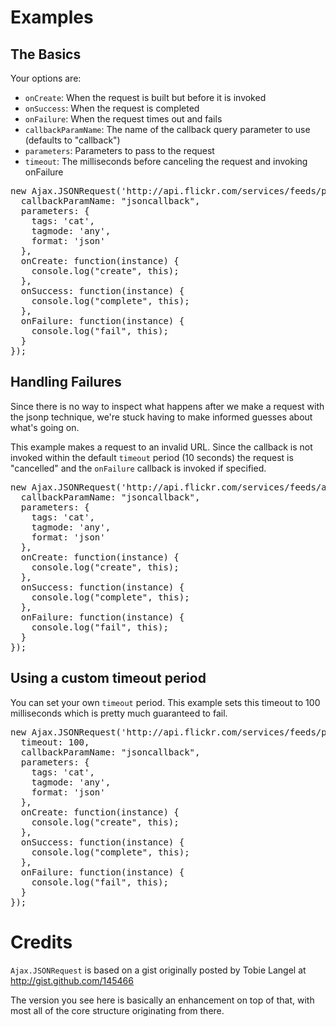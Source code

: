 Examples
========

The Basics
----------

Your options are:

* `onCreate`: When the request is built but before it is invoked
* `onSuccess`: When the request is completed
* `onFailure`: When the request times out and fails
* `callbackParamName`: The name of the callback query parameter to use (defaults to "callback")
* `parameters`: Parameters to pass to the request
* `timeout`: The milliseconds before canceling the request and invoking onFailure

<pre>
new Ajax.JSONRequest('http://api.flickr.com/services/feeds/photos_public.gne', {
  callbackParamName: "jsoncallback",
  parameters: {
    tags: 'cat',
    tagmode: 'any',
    format: 'json'
  },
  onCreate: function(instance) {
    console.log("create", this);
  },
  onSuccess: function(instance) {
    console.log("complete", this);
  },
  onFailure: function(instance) {
    console.log("fail", this);
  }
});
</pre>

Handling Failures
-----------------

Since there is no way to inspect what happens after we make a request with the jsonp
technique, we're stuck having to make informed guesses about what's going on.

This example makes a request to an invalid URL. Since the callback is not invoked
within the default `timeout` period (10 seconds) the request is "cancelled" and
the `onFailure` callback is invoked if specified.

<pre>
new Ajax.JSONRequest('http://api.flickr.com/services/feeds/asdfasdfasdfasdfasdfsdf', {
  callbackParamName: "jsoncallback",
  parameters: {
    tags: 'cat',
    tagmode: 'any',
    format: 'json'
  },
  onCreate: function(instance) {
    console.log("create", this);
  },
  onSuccess: function(instance) {
    console.log("complete", this);
  },
  onFailure: function(instance) {
    console.log("fail", this);
  }
});
</pre>

Using a custom timeout period
-----------------------------

You can set your own `timeout` period. This example sets this timeout to
100 milliseconds which is pretty much guaranteed to fail. 

<pre>
new Ajax.JSONRequest('http://api.flickr.com/services/feeds/photos_public.gne', {
  timeout: 100,
  callbackParamName: "jsoncallback",
  parameters: {
    tags: 'cat',
    tagmode: 'any',
    format: 'json'
  },
  onCreate: function(instance) {
    console.log("create", this);
  },
  onSuccess: function(instance) {
    console.log("complete", this);
  },
  onFailure: function(instance) {
    console.log("fail", this);
  }
});
</pre>

Credits
=======

`Ajax.JSONRequest` is based on a gist originally posted by
Tobie Langel at <http://gist.github.com/145466>

The version you see here is basically an enhancement on top of that,
with most all of the core structure originating from there.